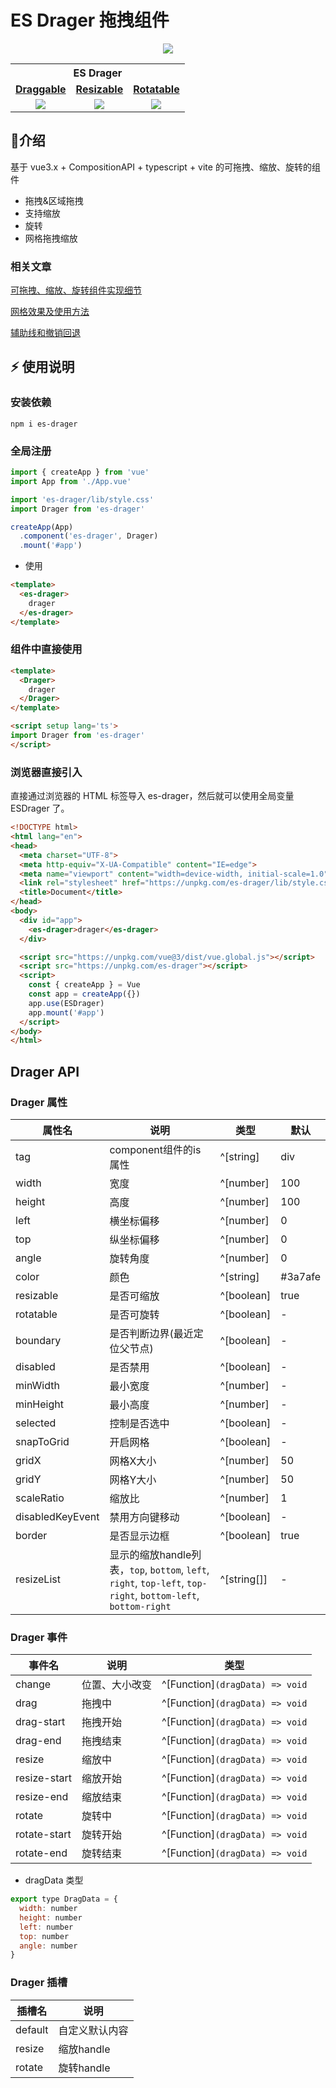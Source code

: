 # ES Drager 拖拽组件

<p align="middle" ><img src="https://vangleer.github.io/es-drager/static/logo.png"/></p>

<table width="100%" align="center">
<tr>
<th colspan="4">ES Drager</th>
</tr>
<tr>
<td align="center"><a href="https://vangleer.github.io/es-drager"><strong>Draggable</strong></a></td>
<td align="center"><a href="https://vangleer.github.io/es-drager"><strong>Resizable</strong></a></td>
<td align="center"><a href="https://vangleer.github.io/es-drager"><strong>Rotatable</strong></a></td>
</tr>
<tr>
<td align="center">
<img src="https://vangleer.github.io/es-drager/static/draggable.gif" />
</td>
<td align="center">
<img src="https://vangleer.github.io/es-drager/static/resizable.gif" />
</td>
<td align="center">
<img src="https://vangleer.github.io/es-drager/static/rotatable.gif" />
</td>
</tr>
</table>

## 🌈介绍

基于 vue3.x + CompositionAPI + typescript + vite 的可拖拽、缩放、旋转的组件

- 拖拽&区域拖拽
- 支持缩放
- 旋转
- 网格拖拽缩放

### 相关文章

[可拖拽、缩放、旋转组件实现细节](https://juejin.cn/post/7225152932675993655)

[网格效果及使用方法](https://juejin.cn/post/7239895206081806373)

[辅助线和撤销回退](https://juejin.cn/post/7254812719349383225)

## ⚡ 使用说明

### 安装依赖

```
npm i es-drager
```

### 全局注册

```typescript
import { createApp } from 'vue'
import App from './App.vue'

import 'es-drager/lib/style.css'
import Drager from 'es-drager'

createApp(App)
  .component('es-drager', Drager)
  .mount('#app')
```

- 使用

```html
<template>
  <es-drager>
    drager
  </es-drager>
</template>

```

### 组件中直接使用

```html
<template>
  <Drager>
    drager
  </Drager>
</template>

<script setup lang='ts'>
import Drager from 'es-drager'
</script>

```

### 浏览器直接引入

直接通过浏览器的 HTML 标签导入 es-drager，然后就可以使用全局变量 ESDrager 了。

```html
<!DOCTYPE html>
<html lang="en">
<head>
  <meta charset="UTF-8">
  <meta http-equiv="X-UA-Compatible" content="IE=edge">
  <meta name="viewport" content="width=device-width, initial-scale=1.0">
  <link rel="stylesheet" href="https://unpkg.com/es-drager/lib/style.css">
  <title>Document</title>
</head>
<body>
  <div id="app">
    <es-drager>drager</es-drager>
  </div>

  <script src="https://unpkg.com/vue@3/dist/vue.global.js"></script>
  <script src="https://unpkg.com/es-drager"></script>
  <script>
    const { createApp } = Vue
    const app = createApp({})
    app.use(ESDrager)
    app.mount('#app')
  </script>
</body>
</html>

```

## Drager API

### Drager 属性

| 属性名                   | 说明           | 类型                                         | 默认    |
| --------------------- | ------------ | ------------------------------------------ | ----- |
| tag | component组件的is属性       | ^[string]         | div     |
| width | 宽度       | ^[number]         | 100     |
| height | 高度       | ^[number]         | 100     |
| left | 横坐标偏移       | ^[number]         | 0     |
| top | 纵坐标偏移       | ^[number]         | 0     |
| angle | 旋转角度       | ^[number]         | 0     |
| color | 颜色       | ^[string]         |   #3a7afe   |
| resizable | 是否可缩放       | ^[boolean]        | true     |
| rotatable | 是否可旋转       | ^[boolean]        | -     |
| boundary | 是否判断边界(最近定位父节点)     | ^[boolean]        | -     |
| disabled | 是否禁用     | ^[boolean]        | -     |
| minWidth | 最小宽度     | ^[number]        | -     |
| minHeight | 最小高度     | ^[number]        | -     |
| selected | 控制是否选中     | ^[boolean]        | -     |
| snapToGrid | 开启网格     | ^[boolean]        | -     |
| gridX | 网格X大小     | ^[number]        | 50     |
| gridY | 网格Y大小     | ^[number]        | 50     |
| scaleRatio | 缩放比     | ^[number]        | 1     |
| disabledKeyEvent | 禁用方向键移动     | ^[boolean]        | -     |
| border | 是否显示边框     | ^[boolean]        | true     |
| resizeList |  显示的缩放handle列表，`top`, `bottom`, `left`, `right`, `top-left`, `top-right`, `bottom-left`, `bottom-right`   | ^[string[]]        | -  |

### Drager 事件

| 事件名    | 说明          | 类型                                                             |
| ------ | ----------- | -------------------------------------------------------------- |
| change | 位置、大小改变 | ^[Function]`(dragData) => void` |
| drag | 拖拽中 | ^[Function]`(dragData) => void` |
| drag-start | 拖拽开始 | ^[Function]`(dragData) => void` |
| drag-end | 拖拽结束 | ^[Function]`(dragData) => void` |
| resize | 缩放中 | ^[Function]`(dragData) => void` |
| resize-start | 缩放开始 | ^[Function]`(dragData) => void` |
| resize-end | 缩放结束 | ^[Function]`(dragData) => void` |
| rotate | 旋转中 | ^[Function]`(dragData) => void` |
| rotate-start | 旋转开始 | ^[Function]`(dragData) => void` |
| rotate-end | 旋转结束 | ^[Function]`(dragData) => void` |

- dragData 类型

```javascript
export type DragData = {
  width: number
  height: number
  left: number
  top: number
  angle: number
}
```


### Drager 插槽

| 插槽名     | 说明      |
| ------- | ------- |
| default | 自定义默认内容 |
| resize | 缩放handle |
| rotate | 旋转handle |

